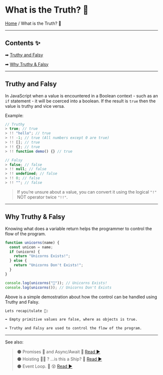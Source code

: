 # **What is the Truth? 🤥**

[Home](../README.md) / What is the Truth? 🤥

---

## Contents ✨

➡ [Truthy and Falsy](#truthy-and-falsy)

➡ [Why Truthy & Falsy](#why-truthy-&-falsy)

---

## **Truthy and Falsy**

In JavaScript when a value is encountered in a Boolean context - such as an `if` statement - it will be coerced into a boolean. If the result is `true` then the value is truthy and vice versa.

Example:

```js
// Truthy
> true; // true
> !! "hello"; // true
> !! -1; // true (All numbers except 0 are true)
> !! []; // true
> !! {}; // true
> !! function demo() {} // true

// Falsy
> false; // false
> !! null; // false
> !! undefined; // false
> !! 0; // false
> !! ""; // false
```

> If you’re unsure about a value, you can convert it using the logical `"!"` NOT operator twice `"!!"`.

---

## **Why Truthy & Falsy**

Knowing what does a variable return helps the programmer to control the flow of the program.

```js
function unicorns(name) {
  const unicon = name;
  if (unicorn) {
    return "Unicorns Exists!";
  } else {
    return "Unicorns Don't Exists!";
  }
}

console.log(unicorns("🦄")); // Unicorns Exists!
console.log(unicorns()); // Unicorns Don't Exists
```

Above is a simple demostration about how the control can be handled using Truthy and Falsy.

```md
Lets recapitulate 📝:

➡ Empty primitive values are false, where as objects is true.

➡ Truthy and Falsy are used to control the flow of the program.
```

---

See also:

> ⚫ Promises 🤝 and Async/Await 🤯 [ Read ▶ ](./promises.md)  
> ⚫ Hoisting 🏴‍☠️ ? ...is this a Ship? 🤨 [ Read ▶ ](./hoisting.md)  
> ⚫ Event Loop. 🔁 😵 [ Read ▶ ](./event-loop.md)
